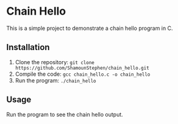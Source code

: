 # Chain Hello
This is a simple project to demonstrate a chain hello program in C.

## Installation
1. Clone the repository: `git clone https://github.com/ShamounStephen/chain_hello.git`
2. Compile the code: `gcc chain_hello.c -o chain_hello`
3. Run the program: `./chain_hello`

## Usage
Run the program to see the chain hello output.
